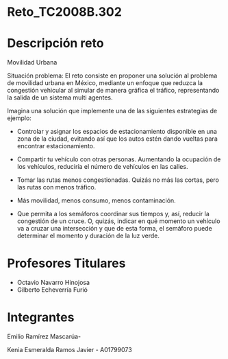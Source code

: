 # Reto_TC2008B.302
# Descripción reto
Movilidad Urbana

Situación problema:
El reto consiste en proponer una solución al problema de movilidad urbana en México, mediante un enfoque que reduzca la congestión vehicular al simular de manera gráfica el tráfico, representando la salida de un sistema multi agentes.

Imagina una solución que implemente una de las siguientes estrategias de ejemplo:

* Controlar y asignar los espacios de estacionamiento disponible en una zona de la ciudad, evitando así que los autos estén dando vueltas para encontrar estacionamiento.

* Compartir tu vehículo con otras personas. Aumentando la ocupación de los vehículos, reduciría el número de vehículos en las calles.

* Tomar las rutas menos congestionadas. Quizás no más las cortas, pero las rutas con menos tráfico. 

* Más movilidad, menos consumo, menos contaminación.

* Que permita a los semáforos coordinar sus tiempos y, así, reducir la congestión de un cruce. O, quizás, indicar en qué momento un vehículo va a cruzar una intersección y que de esta forma, el semáforo puede determinar el momento y duración de la luz verde.

# Profesores Titulares
* Octavio Navarro Hinojosa
* Gilberto Echeverría Furió

# Integrantes
Emilio Ramírez Mascarúa-

Kenia Esmeralda Ramos Javier - A01799073

